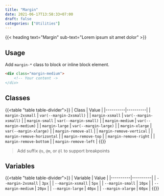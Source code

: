 ```yaml
---
title: "Margin"
date: 2021-06-17T13:58:33+07:00
draft: false
categories: ["Utilities"]
---
```


{{< heading text="Margin" sub-text="Lorem ipsum sit amet dolor" >}}

## Usage

Add `margin-*` class to block or inline block element.

``` html
<div class="margin-medium">
    <!-- Your content ->
</div>
```

## Classes

{{<table "table table-divider">}}
| Class | Value |
|----------|----------|
| `margin-2xsmall` | `var(--margin-2xsmall)` |
| `margin-xsmall` | `var(--margin-xsmall)` |
| `margin-small` | `var(--margin-small)` |
| `margin-medium` | `var(--margin-medium)` |
| `margin-large` | `var(--margin-large)` |
| `margin-xlarge` | `var(--margin-xlarge)` |
| `margin-remove-all` |
| `margin-remove-vertical` |
| `margin-remove-horizontal` |
| `margin-remove-top` |
| `margin-remove-right` |
| `margin-remove-bottom` |
| `margin-remove-left` |
{{</table>}}

> Add suffix `@s`, `@m`, or `@l` to support breakpoints

## Variables

{{<table "table table-divider">}}
| Variable | Value |
|----------|----------|
| `--margin-2xsmall` | `3px` |
| `--margin-xsmall` | `5px` |
| `--margin-small` | `10px` |
| `--margin-medium` | `20px` |
| `--margin-large` | `40px` |
| `--margin-xlarge` | `60px` |
{{</table>}}